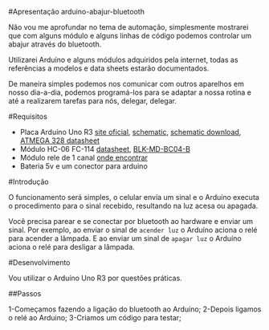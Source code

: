 #Apresentação arduino-abajur-bluetooth

Não vou me aprofundar no tema de automação, simplesmente mostrarei que com alguns módulo e alguns linhas de código podemos controlar um abajur através do bluetooth.

Utilizarei Arduíno e alguns módulos adquiridos pela internet, todas as referências a modelos e data sheets estarão documentados.

De maneira simples podemos nos comunicar com outros aparelhos em nosso dia-a-dia, podemos programá-los para se adaptar a nossa rotina e até a realizarem tarefas para nós, delegar, delegar.

#Requisitos

- Placa Arduíno Uno R3 [site oficial](https://www.arduino.cc/en/Main/ArduinoBoardUno), [schematic](https://www.arduino.cc/en/uploads/Main/Arduino_Uno_Rev3-schematic.pdf), [schematic download](http://download.arduino.org/products/UNO/Arduino-UNO-Rev3e-SCH.pdf), [ATMEGA 328 datasheet](http://www.mouser.com/pdfdocs/Gravitech_ATMEGA328_datasheet.pdf)
- Módulo HC-06 FC-114 [datasheet](http://www.wavesen.com/mysys/db_picture/news3/201652094211101.pdf), [BLK-MD-BC04-B](http://www.bolutek.cn/Products_info.asp?id=278)
- Módulo rele de 1 canal [onde encontrar](http://eletronicos.mercadolivre.com.br/pecas-componentes-eletricos/modulo-rele-1-canal-5v)
- Bateria 5v e um conector para arduino

#Introdução

O funcionamento será simples, o celular envia um sinal e o Arduíno executa o procedimento para o sinal recebido, resultando na luz acesa ou apagada.

Você precisa parear e se conectar por bluetooth ao hardware e enviar um sinal. Por exemplo, ao enviar o sinal de ` acender luz ` o Arduíno aciona o relé para acender a lâmpada. E ao enviar um sinal de ` apagar luz ` o Arduíno aciona o relé para desligar a lâmpada.

#Desenvolvimento

Vou utilizar o Arduíno Uno R3 por questões práticas.

##Passos

1-Começamos fazendo a ligação do bluetooth ao Arduíno;
2-Depois ligamos o relé ao Arduino;
3-Criamos um código para testar;




